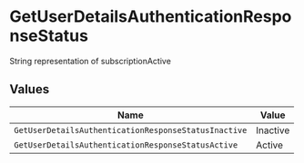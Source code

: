 # GetUserDetailsAuthenticationResponseStatus

String representation of subscriptionActive


## Values

| Name                                                 | Value                                                |
| ---------------------------------------------------- | ---------------------------------------------------- |
| `GetUserDetailsAuthenticationResponseStatusInactive` | Inactive                                             |
| `GetUserDetailsAuthenticationResponseStatusActive`   | Active                                               |